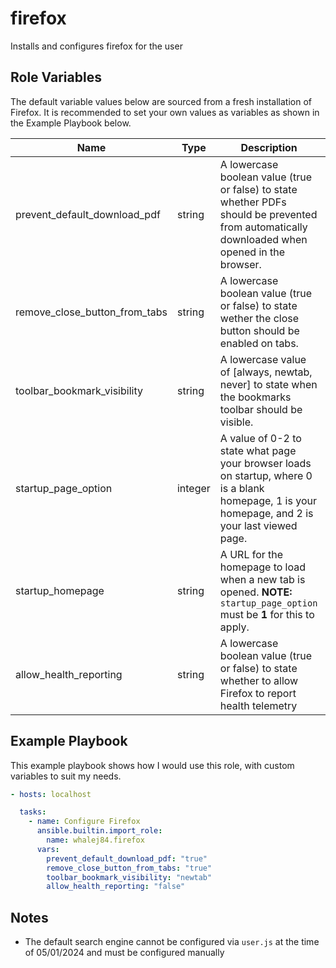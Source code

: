 firefox
=========

Installs and configures firefox for the user

Role Variables
--------------

The default variable values below are sourced from a fresh installation of Firefox.
It is recommended to set your own values as variables as shown in the Example Playbook below.

| Name | Type | Description | Default |
| ---- | ---- | ----------- | ------- |
| prevent\_default\_download\_pdf | string | A lowercase boolean value (true or false) to state whether PDFs should be prevented from automatically downloaded when opened in the browser. | "false" |
| remove\_close\_button\_from\_tabs | string | A lowercase boolean value (true or false) to state wether the close button should be enabled on tabs. | "false" |
| toolbar\_bookmark\_visibility | string | A lowercase value of [always, newtab, never] to state when the bookmarks toolbar should be visible. | "always" |
| startup\_page\_option | integer | A value of 0-2 to state what page your browser loads on startup, where 0 is a blank homepage, 1 is your homepage, and 2 is your last viewed page. | 1 |
| startup\_homepage | string | A URL for the homepage to load when a new tab is opened. **NOTE:** `startup_page_option` must be **1** for this to apply. | |
| allow\_health\_reporting | string | A lowercase boolean value (true or false) to state whether to allow Firefox to report health telemetry | "true" |

Example Playbook
----------------

This example playbook shows how I would use this role, with custom variables to suit my needs.

```yaml
- hosts: localhost

  tasks:
    - name: Configure Firefox
      ansible.builtin.import_role:
        name: whalej84.firefox
      vars:
        prevent_default_download_pdf: "true"
        remove_close_button_from_tabs: "true"
        toolbar_bookmark_visibility: "newtab"
        allow_health_reporting: "false"
```

Notes
-----

- The default search engine cannot be configured via `user.js` at the time of 05/01/2024 and must be configured manually

